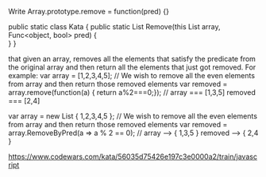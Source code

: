 Write
Array.prototype.remove = function(pred) {}

public static class Kata
{
  public static List<object> Remove(this List<object> array, Func<object, bool> pred)
  {    
  }
}

that given an array, removes all the elements that satisfy the predicate from the original array and then return all the elements that just got removed. 
For example:
var array = [1,2,3,4,5];
// We wish to remove all the even elements from array and then return those removed elements
var removed = array.remove(function(a) { return a%2===0;});
// array === [1,3,5]  removed === [2,4]

var array = new List<object> { 1,2,3,4,5 };
// We wish to remove all the even elements from array and then return those removed elements
var removed = array.RemoveByPred(a => a % 2 == 0);
// array --> { 1,3,5 }  removed --> { 2,4 }


https://www.codewars.com/kata/56035d75426e197c3e0000a2/train/javascript